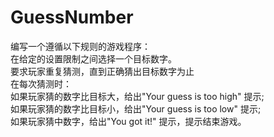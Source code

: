 # GuessNumber


 编写一个遵循以下规则的游戏程序：  
 在给定的设置限制之间选择一个目标数字。   
 要求玩家重复猜测，直到正确猜出目标数字为止  
 在每次猜测时：  
 如果玩家猜的数字比目标大，给出"Your guess is too high" 提示;  
 如果玩家猜的数字比目标小，给出"Your guess is too low" 提示;  
 如果玩家猜中数字，给出"You got it!" 提示，提示结束游戏。  


